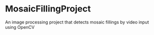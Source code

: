 # MosaicFillingProject
An image processing project that detects mosaic fillings by video input using OpenCV
